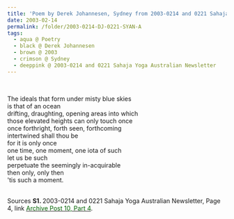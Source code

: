 ```yaml
---
title: 'Poem by Derek Johannesen, Sydney from 2003-0214 and 0221 Sahaja Yoga Australian Newsletter, Page 4'
date: 2003-02-14
permalink: /folder/2003-0214-DJ-0221-SYAN-A
tags:
  - aqua @ Poetry
  - black @ Derek Johannesen
  - brown @ 2003
  - crimson @ Sydney
  - deeppink @ 2003-0214 and 0221 Sahaja Yoga Australian Newsletter
---
```


<br>

<p>
The ideals that form under misty blue skies<br>
is that of an ocean<br>
drifting, draughting, opening areas into which<br>
those elevated heights can only touch once<br>
once forthright, forth seen, forthcoming<br>
intertwined shall thou be<br>
for it is only once<br>
one time, one moment, one iota of such<br>
let us be such<br>
perpetuate the seemingly in-acquirable<br>
then only, only then<br>
'tis such a moment.<br>
</p>

<br>

<wave-list>
<list-title color="DarkSeaGreen" width="55">Sources</list-title>
  <list-item color="BlanchedAlmond"  width="280"><b>S1. </b> 2003-0214 and 0221 Sahaja Yoga Australian Newsletter, Page 4, link </font> <a href="https://seven-teams.github.io/archives/2023/0727"><font color="DarkGreen">Archive Post 10, Part 4</font></a>.</list-item>
</wave-list>